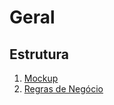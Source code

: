 # Geral

## Estrutura
1. [Mockup](mockup/admin-tokens.mockup.md)
2. [Regras de Negócio](regras%20de%20negócio/admin-tokens.bdd.md)